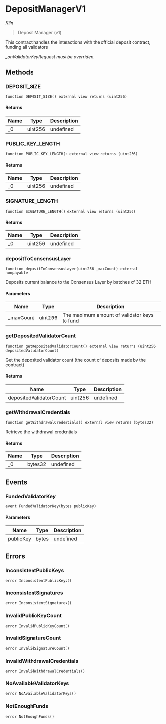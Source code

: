 # DepositManagerV1

*Kiln*

> Deposit Manager (v1)

This contract handles the interactions with the official deposit contract, funding all validators

*_onValidatorKeyRequest must be overriden.*

## Methods

### DEPOSIT_SIZE

```solidity
function DEPOSIT_SIZE() external view returns (uint256)
```






#### Returns

| Name | Type | Description |
|---|---|---|
| _0 | uint256 | undefined |

### PUBLIC_KEY_LENGTH

```solidity
function PUBLIC_KEY_LENGTH() external view returns (uint256)
```






#### Returns

| Name | Type | Description |
|---|---|---|
| _0 | uint256 | undefined |

### SIGNATURE_LENGTH

```solidity
function SIGNATURE_LENGTH() external view returns (uint256)
```






#### Returns

| Name | Type | Description |
|---|---|---|
| _0 | uint256 | undefined |

### depositToConsensusLayer

```solidity
function depositToConsensusLayer(uint256 _maxCount) external nonpayable
```

Deposits current balance to the Consensus Layer by batches of 32 ETH



#### Parameters

| Name | Type | Description |
|---|---|---|
| _maxCount | uint256 | The maximum amount of validator keys to fund |

### getDepositedValidatorCount

```solidity
function getDepositedValidatorCount() external view returns (uint256 depositedValidatorCount)
```

Get the deposited validator count (the count of deposits made by the contract)




#### Returns

| Name | Type | Description |
|---|---|---|
| depositedValidatorCount | uint256 | undefined |

### getWithdrawalCredentials

```solidity
function getWithdrawalCredentials() external view returns (bytes32)
```

Retrieve the withdrawal credentials




#### Returns

| Name | Type | Description |
|---|---|---|
| _0 | bytes32 | undefined |



## Events

### FundedValidatorKey

```solidity
event FundedValidatorKey(bytes publicKey)
```





#### Parameters

| Name | Type | Description |
|---|---|---|
| publicKey  | bytes | undefined |



## Errors

### InconsistentPublicKeys

```solidity
error InconsistentPublicKeys()
```






### InconsistentSignatures

```solidity
error InconsistentSignatures()
```






### InvalidPublicKeyCount

```solidity
error InvalidPublicKeyCount()
```






### InvalidSignatureCount

```solidity
error InvalidSignatureCount()
```






### InvalidWithdrawalCredentials

```solidity
error InvalidWithdrawalCredentials()
```






### NoAvailableValidatorKeys

```solidity
error NoAvailableValidatorKeys()
```






### NotEnoughFunds

```solidity
error NotEnoughFunds()
```







